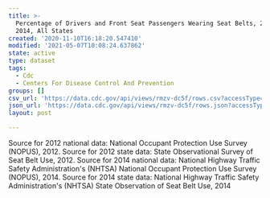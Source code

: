 ```yaml
---
title: >-
  Percentage of Drivers and Front Seat Passengers Wearing Seat Belts, 2012 &
  2014, All States
created: '2020-11-10T16:18:20.547410'
modified: '2021-05-07T10:08:24.637862'
state: active
type: dataset
tags:
  - Cdc
  - Centers For Disease Control And Prevention
groups: []
csv_url: 'https://data.cdc.gov/api/views/rmzv-dc5f/rows.csv?accessType=DOWNLOAD'
json_url: 'https://data.cdc.gov/api/views/rmzv-dc5f/rows.json?accessType=DOWNLOAD'
layout: post

---
```

Source for 2012 national data: National Occupant Protection Use Survey (NOPUS), 2012. Source for 2012 state data: State Observational Survey of Seat Belt Use, 2012. Source for 2014 national data: National Highway Traffic Safety Administration's (NHTSA) National Occupant Protection Use Survey (NOPUS), 2014. Source for 2014 state data: National Highway Traffic Safety Administration's (NHTSA) State Observation of Seat Belt Use, 2014
